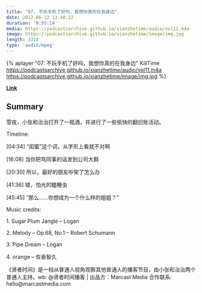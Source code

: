 ```yaml
---
title: "07: 不玩手机了好吗，我想你真的在我身边"
date: 2022-06-12 13:48:22
duration: '0:55:14'
media: https://podcastsarchive.github.io/xianzhetime/audio/vol11.m4a
image: https://podcastsarchive.github.io/xianzhetime/image/img.jpg
length: 3314
type: 'audio/mpeg'
---
```


{% aplayer "07: 不玩手机了好吗，我想你真的在我身边" KillTime  https://podcastsarchive.github.io/xianzhetime/audio/vol11.m4a https://podcastsarchive.github.io/xianzhetime/image/img.jpg %}

**[Link](https://www.xiaoyuzhoufm.com/episode/60117e9a2645a79b51adb0de)**

## Summary
<p >雪夜，小张和治治打开了一瓶酒，并进行了一些愉快的翻旧账活动。</p><p >Timeline:</p><p >[04:34] “闺蜜”这个词，从字形上看就不对啊</p><p >[16:08] 当你把骂同事的话发到公司大群</p><p >[20:30] 所以，最好的朋友吵架了怎么办</p><p >[41:36] 嘘，怕光的瞌睡虫</p><p >[45:45] “那么……你想成为一个什么样的姐姐？”</p><p >Music credits:</p><p >1. Sugar Plum Jangle – Logan</p><p >2. Melody – Op.68, No.1 – Robert Schumann</p><p >3. Pipe Dream – Logan</p><p >4. orange – 佐香智久</p><p >《贤者时间》是一档从普通人视角观察其他普通人的播客节目，由小张和治治两个普通人主持。wb: @贤者时间播客 | 出品方：Marcast Media 合作联系: hello@marcastmedia.com</p><span><br /></span><br />
    